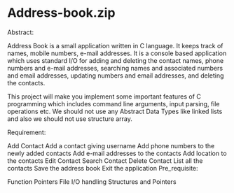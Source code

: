# Address-book.zip
Abstract:

Address Book is a small application written in C language. It keeps track of names, mobile numbers, e-mail addresses. It is a console based application which uses standard I/O for adding and deleting the contact names, phone numbers and e-mail addresses, searching names and associated numbers and email addresses, updating numbers and email addresses, and deleting the contacts.

This project will make you implement some important features of C programming which includes command line arguments, input parsing, file operations etc. We should not use any Abstract Data Types like linked lists and also we should not use structure array.

Requirement:

Add Contact
Add a contact giving username
Add phone numbers to the newly added contacts
Add e-mail addresses to the contacts
Add location to the contacts
Edit Contact
Search Contact
Delete Contact
List all the contacts
Save the address book
Exit the application
Pre_requisite:

Function Pointers
File I/O handling
Structures and Pointers

